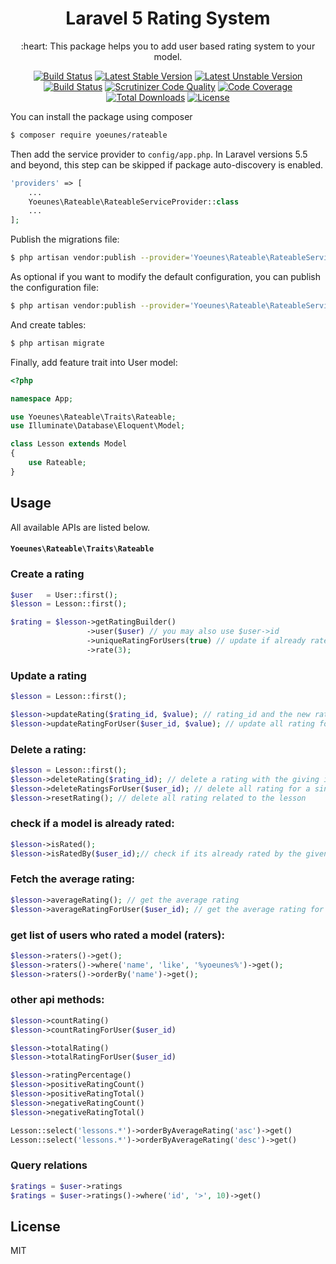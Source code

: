 <h1 align="center">Laravel 5 Rating System</h1>

<p align="center">:heart: This package helps you to add user based rating system to your model.</p>

<p align="center">
    <a href="https://travis-ci.org/yoeunes/rateable"><img src="https://travis-ci.org/yoeunes/rateable.svg?branch=master" alt="Build Status"></a>
    <a href="https://packagist.org/packages/yoeunes/rateable"><img src="https://poser.pugx.org/yoeunes/rateable/v/stable" alt="Latest Stable Version"></a>
    <a href="https://packagist.org/packages/yoeunes/rateable"><img src="https://poser.pugx.org/yoeunes/rateable/v/unstable" alt="Latest Unstable Version"></a>
    <a href="https://scrutinizer-ci.com/g/yoeunes/rateable/build-status/master"><img src="https://scrutinizer-ci.com/g/yoeunes/rateable/badges/build.png?b=master" alt="Build Status"></a>
    <a href="https://scrutinizer-ci.com/g/yoeunes/rateable/?branch=master"><img src="https://scrutinizer-ci.com/g/yoeunes/rateable/badges/quality-score.png?b=master" alt="Scrutinizer Code Quality"></a>
    <a href="https://scrutinizer-ci.com/g/yoeunes/rateable/?branch=master"><img src="https://scrutinizer-ci.com/g/yoeunes/rateable/badges/coverage.png?b=master" alt="Code Coverage"></a>
    <a href="https://packagist.org/packages/yoeunes/rateable"><img src="https://poser.pugx.org/yoeunes/rateable/downloads" alt="Total Downloads"></a>
    <a href="https://packagist.org/packages/yoeunes/rateable"><img src="https://poser.pugx.org/yoeunes/rateable/license" alt="License"></a>
</p>

You can install the package using composer

```sh
$ composer require yoeunes/rateable
```

Then add the service provider to `config/app.php`. In Laravel versions 5.5 and beyond, this step can be skipped if package auto-discovery is enabled.

```php
'providers' => [
    ...
    Yoeunes\Rateable\RateableServiceProvider::class
    ...
];
```

Publish the migrations file:

```sh
$ php artisan vendor:publish --provider='Yoeunes\Rateable\RateableServiceProvider' --tag="migrations"
```

As optional if you want to modify the default configuration, you can publish the configuration file:
 
```sh
$ php artisan vendor:publish --provider='Yoeunes\Rateable\RateableServiceProvider' --tag="config"
```

And create tables:

```php
$ php artisan migrate
```

Finally, add feature trait into User model:

```php
<?php

namespace App;

use Yoeunes\Rateable\Traits\Rateable;
use Illuminate\Database\Eloquent\Model;

class Lesson extends Model
{
    use Rateable;
}
```

## Usage


All available APIs are listed below.

#### `Yoeunes\Rateable\Traits\Rateable`

### Create a rating
```php
$user   = User::first();
$lesson = Lesson::first();

$rating = $lesson->getRatingBuilder()
                 ->user($user) // you may also use $user->id
                 ->uniqueRatingForUsers(true) // update if already rated
                 ->rate(3);
```
### Update a rating
```php
$lesson = Lesson::first();

$lesson->updateRating($rating_id, $value); // rating_id and the new rating value
$lesson->updateRatingForUser($user_id, $value); // update all rating for a single user related to the lesson
```

### Delete a rating:
```php
$lesson = Lesson::first();
$lesson->deleteRating($rating_id); // delete a rating with the giving id
$lesson->deleteRatingsForUser($user_id); // delete all rating for a single user related to the lesson
$lesson->resetRating(); // delete all rating related to the lesson
```
### check if a model is already rated:
```php
$lesson->isRated();
$lesson->isRatedBy($user_id);// check if its already rated by the given user
```

### Fetch the average rating:
```php
$lesson->averageRating(); // get the average rating 
$lesson->averageRatingForUser($user_id); // get the average rating for a single user
```

### get list of users who rated a model (raters):
```php
$lesson->raters()->get();
$lesson->raters()->where('name', 'like', '%yoeunes%')->get();
$lesson->raters()->orderBy('name')->get();
```

### other api methods:
```php
$lesson->countRating()
$lesson->countRatingForUser($user_id)

$lesson->totalRating()
$lesson->totalRatingForUser($user_id)

$lesson->ratingPercentage()
$lesson->positiveRatingCount()
$lesson->positiveRatingTotal()
$lesson->negativeRatingCount()
$lesson->negativeRatingTotal()

Lesson::select('lessons.*')->orderByAverageRating('asc')->get()
Lesson::select('lessons.*')->orderByAverageRating('desc')->get()
```

### Query relations

```php
$ratings = $user->ratings
$ratings = $user->ratings()->where('id', '>', 10)->get()
```

## License

MIT
